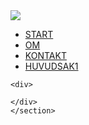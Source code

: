 <!DOCTYPE html>
<html>
<head>
    <meta name"viewport" content"with=device-width, initial-scale=1.0">
    <title>Husseins Wbsida</title>
    <link rel="stylesheet" href="style.css">
    <link rel="preconnect" href="https://fonts.googleapis.com"> 
    <!---  GOOGLE FONTS-->
    <link rel="preconnect" href="https://fonts.gstatic.com" crossorigin> 
    <link href="https://fonts.googleapis.com/css2?family=Anek+Tamil:wght@500&display=swap" rel="stylesheet">
</head>
<body>
    <section class="header">
        <nav>
            <a href="index.html"><img src="logo.png"></a>
            <div class="nav-links">
                <ul>
                    <li><a href="">START</a></li>
                    <li><a href="">OM</a></li>
                    <li><a href="">KONTAKT</a></li>
                    <li><a href="">HUVUDSAK1</a></li>
                </ul>
            </div>
        </nav>


    <div>

    </div>
    </section>
</body>
</html>
